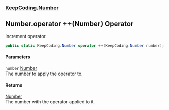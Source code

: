 ### [KeepCoding](KeepCoding.md 'KeepCoding').[Number](KeepCoding_Number.md 'KeepCoding.Number')
## Number.operator ++(Number) Operator
Increment operator.  
```csharp
public static KeepCoding.Number operator ++(KeepCoding.Number number);
```
#### Parameters
<a name='KeepCoding_Number_op_Increment(KeepCoding_Number)_number'></a>
`number` [Number](KeepCoding_Number.md 'KeepCoding.Number')  
The number to apply the operator to.
  
#### Returns
[Number](KeepCoding_Number.md 'KeepCoding.Number')  
The number with the operator applied to it.
